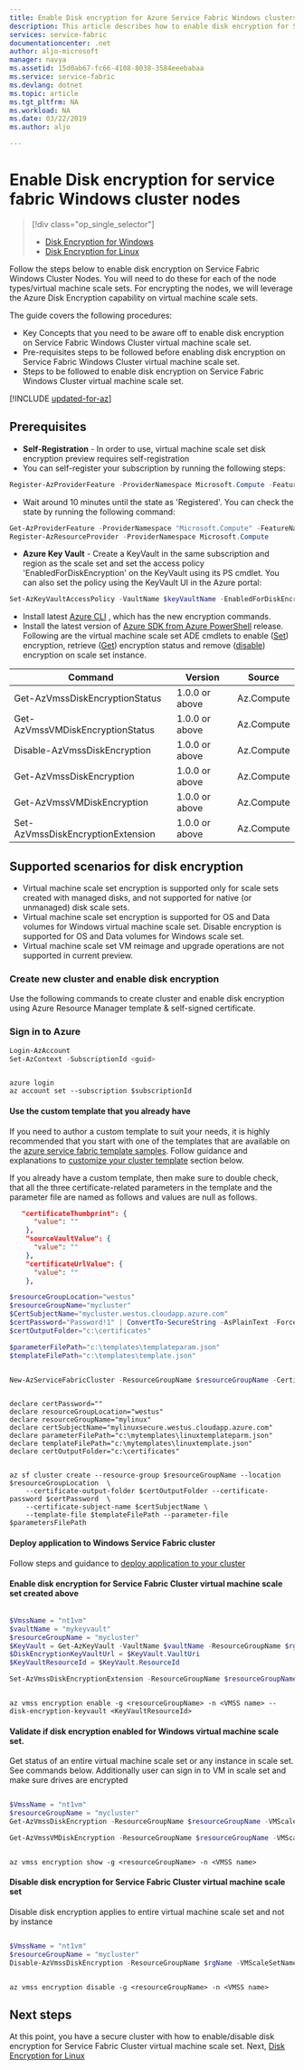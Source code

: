 ```yaml
---
title: Enable Disk encryption for Azure Service Fabric Windows clusters | Microsoft Docs
description: This article describes how to enable disk encryption for Service Fabric cluster nodes in Azure by using Azure Resource Manager, Azure Key Vault.
services: service-fabric
documentationcenter: .net
author: aljo-microsoft
manager: navya
ms.assetid: 15d0ab67-fc66-4108-8038-3584eeebabaa
ms.service: service-fabric
ms.devlang: dotnet
ms.topic: article
ms.tgt_pltfrm: NA
ms.workload: NA
ms.date: 03/22/2019
ms.author: aljo

---
```

# Enable Disk encryption for service fabric Windows cluster nodes 
> [!div class="op_single_selector"]
> * [Disk Encryption for Windows](service-fabric-enable-azure-disk-encryption-windows.md)
> * [Disk Encryption for Linux](service-fabric-enable-azure-disk-encryption-linux.md)
>
>

Follow the steps below to enable disk encryption on Service Fabric Windows Cluster Nodes. You will need to do these for each of the node types/virtual machine scale sets. For encrypting the nodes, we will leverage the Azure Disk Encryption capability on virtual machine scale sets. 

The guide covers the following procedures:

* Key Concepts that you need to be aware off to enable disk encryption on Service Fabric Windows Cluster virtual machine scale set.
* Pre-requisites steps to be followed before enabling disk encryption on Service Fabric Windows Cluster virtual machine scale set.
* Steps to be followed to enable disk encryption on Service Fabric Windows Cluster virtual machine scale set.

[!INCLUDE [updated-for-az](../../includes/updated-for-az.md)]

## Prerequisites
* **Self-Registration** - In order to use, virtual machine scale set disk encryption preview requires self-registration
* You can self-register your subscription by running the following steps: 
```powershell
Register-AzProviderFeature -ProviderNamespace Microsoft.Compute -FeatureName "UnifiedDiskEncryption"
```
* Wait around 10 minutes until the state as 'Registered'. You can check the state by running the following command: 
```powershell
Get-AzProviderFeature -ProviderNamespace "Microsoft.Compute" -FeatureName "UnifiedDiskEncryption"
Register-AzResourceProvider -ProviderNamespace Microsoft.Compute
```
* **Azure Key Vault** - Create a KeyVault in the same subscription and region as the scale set and set the access policy   'EnabledForDiskEncryption' on the KeyVault using its PS cmdlet. You can also set the policy using the KeyVault UI in the Azure portal: 
```powershell
Set-AzKeyVaultAccessPolicy -VaultName $keyVaultName -EnabledForDiskEncryption
```
* Install latest [Azure CLI](/cli/azure/install-azure-cli) , which has the new encryption commands.
* Install the latest version of [Azure SDK from Azure PowerShell](https://github.com/Azure/azure-powershell/releases) release. Following are the virtual machine scale set ADE cmdlets to enable ([Set](/powershell/module/az.compute/set-azvmssdiskencryptionextension)) encryption, retrieve ([Get](/powershell/module/az.compute/get-azvmssvmdiskencryption)) encryption status and remove ([disable](/powershell/module/az.compute/disable-azvmssdiskencryption)) encryption on scale set instance.

| Command | Version |  Source  |
| ------------- |-------------| ------------|
| Get-AzVmssDiskEncryptionStatus   | 1.0.0 or above | Az.Compute |
| Get-AzVmssVMDiskEncryptionStatus   | 1.0.0 or above | Az.Compute |
| Disable-AzVmssDiskEncryption   | 1.0.0 or above | Az.Compute |
| Get-AzVmssDiskEncryption   | 1.0.0 or above | Az.Compute |
| Get-AzVmssVMDiskEncryption   | 1.0.0 or above | Az.Compute |
| Set-AzVmssDiskEncryptionExtension   | 1.0.0 or above | Az.Compute |


## Supported scenarios for disk encryption
* Virtual machine scale set encryption is supported only for scale sets created with managed disks, and not supported for native (or unmanaged) disk scale sets.
* Virtual machine scale set encryption is supported for OS and Data volumes for Windows virtual machine scale set. Disable encryption is supported for OS and Data volumes for Windows scale set.
* Virtual machine scale set VM reimage and upgrade operations are not supported in current preview.


### Create new cluster and enable disk encryption

Use the following commands to create cluster and enable disk encryption using Azure Resource Manager template & self-signed certificate.

### Sign in to Azure 

```powershell
Login-AzAccount
Set-AzContext -SubscriptionId <guid>

```

```azurecli

azure login
az account set --subscription $subscriptionId

```

#### Use the custom template that you already have 

If you need to author a custom template to suit your needs, it is highly recommended that you start with one of the templates that are available on the [azure service fabric template samples](https://github.com/Azure-Samples/service-fabric-cluster-templates/tree/master). Follow guidance and explanations to [customize your cluster template][customize-your-cluster-template] section below.

If you already have a custom template, then make sure to double check, that all the three certificate-related parameters in the template and the parameter file are named as follows and values are null as follows.

```Json
   "certificateThumbprint": {
      "value": ""
    },
    "sourceVaultValue": {
      "value": ""
    },
    "certificateUrlValue": {
      "value": ""
    },
```


```powershell
$resourceGroupLocation="westus"
$resourceGroupName="mycluster"
$CertSubjectName="mycluster.westus.cloudapp.azure.com"
$certPassword="Password!1" | ConvertTo-SecureString -AsPlainText -Force 
$certOutputFolder="c:\certificates"

$parameterFilePath="c:\templates\templateparam.json"
$templateFilePath="c:\templates\template.json"


New-AzServiceFabricCluster -ResourceGroupName $resourceGroupName -CertificateOutputFolder $certOutputFolder -CertificatePassword $certpassword -CertificateSubjectName $CertSubjectName -TemplateFile $templateFilePath -ParameterFile $parameterFilePath 

```


```azurecli

declare certPassword=""
declare resourceGroupLocation="westus"
declare resourceGroupName="mylinux"
declare certSubjectName="mylinuxsecure.westus.cloudapp.azure.com"
declare parameterFilePath="c:\mytemplates\linuxtemplateparm.json"
declare templateFilePath="c:\mytemplates\linuxtemplate.json"
declare certOutputFolder="c:\certificates"


az sf cluster create --resource-group $resourceGroupName --location $resourceGroupLocation  \
	--certificate-output-folder $certOutputFolder --certificate-password $certPassword  \
	--certificate-subject-name $certSubjectName \
    --template-file $templateFilePath --parameter-file $parametersFilePath

```

#### Deploy application to Windows Service Fabric cluster
Follow steps and guidance to [deploy application to your cluster](service-fabric-deploy-remove-applications.md)


#### Enable disk encryption for Service Fabric Cluster virtual machine scale set created above
 
```powershell

$VmssName = "nt1vm"
$vaultName = "mykeyvault"
$resourceGroupName = "mycluster"
$KeyVault = Get-AzKeyVault -VaultName $vaultName -ResourceGroupName $rgName
$DiskEncryptionKeyVaultUrl = $KeyVault.VaultUri
$KeyVaultResourceId = $KeyVault.ResourceId

Set-AzVmssDiskEncryptionExtension -ResourceGroupName $resourceGroupName -VMScaleSetName $VmssName -DiskEncryptionKeyVaultUrl $DiskEncryptionKeyVaultUrl -DiskEncryptionKeyVaultId $KeyVaultResourceId -VolumeType All

```

```azurecli

az vmss encryption enable -g <resourceGroupName> -n <VMSS name> --disk-encryption-keyvault <KeyVaultResourceId>

```


#### Validate if disk encryption enabled for Windows virtual machine scale set.
Get status of an entire virtual machine scale set or any instance in scale set. See commands below.
Additionally user can sign in to VM in scale set and make sure drives are encrypted

```powershell

$VmssName = "nt1vm"
$resourceGroupName = "mycluster"
Get-AzVmssDiskEncryption -ResourceGroupName $resourceGroupName -VMScaleSetName $VmssName

Get-AzVmssVMDiskEncryption -ResourceGroupName $resourceGroupName -VMScaleSetName $VmssName -InstanceId "0"

```

```azurecli

az vmss encryption show -g <resourceGroupName> -n <VMSS name>

```


#### Disable disk encryption for Service Fabric Cluster virtual machine scale set 
Disable disk encryption applies to entire virtual machine scale set and not by instance 

```powershell

$VmssName = "nt1vm"
$resourceGroupName = "mycluster"
Disable-AzVmssDiskEncryption -ResourceGroupName $rgName -VMScaleSetName $VmssName

```

```CLI

az vmss encryption disable -g <resourceGroupName> -n <VMSS name>

```


## Next steps
At this point, you have a secure cluster with how to enable/disable disk encryption for Service Fabric Cluster virtual machine scale set. Next, [Disk Encryption for Linux](service-fabric-enable-azure-disk-encryption-linux.md) 

[customize-your-cluster-template]: https://github.com/Azure-Samples/service-fabric-cluster-templates/tree/master/5-VM-Windows-1-NodeTypes-Secure#creating-a-custom-arm-template
